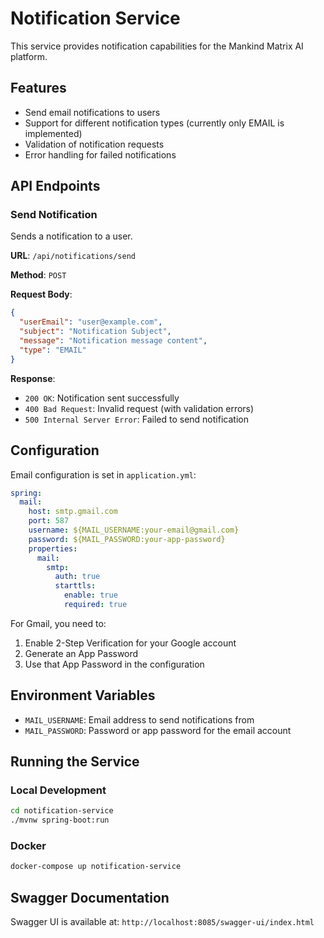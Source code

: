 # Notification Service

This service provides notification capabilities for the Mankind Matrix AI platform.

## Features

- Send email notifications to users
- Support for different notification types (currently only EMAIL is implemented)
- Validation of notification requests
- Error handling for failed notifications

## API Endpoints

### Send Notification

Sends a notification to a user.

**URL**: `/api/notifications/send`

**Method**: `POST`

**Request Body**:
```json
{
  "userEmail": "user@example.com",
  "subject": "Notification Subject",
  "message": "Notification message content",
  "type": "EMAIL"
}
```

**Response**:
- `200 OK`: Notification sent successfully
- `400 Bad Request`: Invalid request (with validation errors)
- `500 Internal Server Error`: Failed to send notification

## Configuration

Email configuration is set in `application.yml`:

```yaml
spring:
  mail:
    host: smtp.gmail.com
    port: 587
    username: ${MAIL_USERNAME:your-email@gmail.com}
    password: ${MAIL_PASSWORD:your-app-password}
    properties:
      mail:
        smtp:
          auth: true
          starttls:
            enable: true
            required: true
```

For Gmail, you need to:
1. Enable 2-Step Verification for your Google account
2. Generate an App Password
3. Use that App Password in the configuration

## Environment Variables

- `MAIL_USERNAME`: Email address to send notifications from
- `MAIL_PASSWORD`: Password or app password for the email account

## Running the Service

### Local Development

```bash
cd notification-service
./mvnw spring-boot:run
```

### Docker

```bash
docker-compose up notification-service
```

## Swagger Documentation

Swagger UI is available at: `http://localhost:8085/swagger-ui/index.html`
